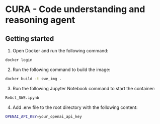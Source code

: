 # CURA - Code understanding and reasoning agent

## Getting started

1. Open Docker and run the following command:

```bash
docker login
```

2. Run the following command to build the image:

```bash
docker build -t swe_img .
```

3. Run the following Jupyter Notebook command to start the container:

```bash
ReAct_SWE.ipynb
```

4. Add .env file to the root directory with the following content:

```bash
OPENAI_API_KEY=your_openai_api_key
```